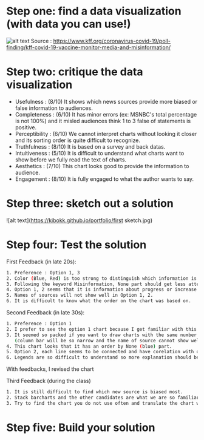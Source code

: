 # Step one: find a data visualization (with data you can use!)
![alt text](https://www.kff.org/wp-content/uploads/2021/11/monitor_2_nov8.png)
Source : https://www.kff.org/coronavirus-covid-19/poll-finding/kff-covid-19-vaccine-monitor-media-and-misinformation/

# Step two: critique the data visualization
- Usefulness : (8/10) It shows which news sources provide more biased or false information to audiences.
- Completeness : (6/10) It has minor errors (ex: MSNBC's total percentage is not 100%) and it misled audiences think 1 to 3 false of statements is positive.
- Perceptibility : (6/10) We cannot interpret charts without looking it closer and its sorting order is quite difficult to recognize.
- Truthfulness : (8/10) It is based on a survey and back datas.
- Intuitiveness : (5/10) It is difficult to understand what charts want to show before we fully read the text of charts.
- Aesthetics : (7/10) This chart looks good to provide the information to audience.
- Engagement : (8/10) It is fully engaged to what the author wants to say.

# Step three: sketch out a solution
![alt text](https://kibokk.github.io/portfolio/first sketch.jpg)

# Step four: Test the solution

First Feedback (in late 20s):
```sh
1. Preference : Option 1, 3 
2. Color (Blue, Red) is too strong to distinguish which information is more important. 
3. Following the keyword Misinformation, None part should get less attention.
4. Option 1, 2 seems that it is information about progress or increase and decrease something over time.
5. Names of sources will not show well in Option 1, 2.
6. It is difficult to know what the order on the chart was based on.
```

Second Feedback (in late 30s):
```sh
1. Preference : Option 1
2. I prefer to see the option 1 chart because I get familiar with this type of charts rather than other style.
3. It seemed so packed if you want to draw charts with the same number of sources. 
   (column bar will be so narrow and the name of source cannot show well.)
4. This chart looks that it has an order by None (blue) part.
5. Option 2, each line seems to be connected and have corelation with one another. <Not a good choice>
6. Legends are so difficult to understand so more explanation should be added.
```

With feedbacks, I revised the chart

<div class="flourish-embed flourish-chart" data-src="visualisation/11807672"><script src="https://public.flourish.studio/resources/embed.js"></script></div>


Third Feedback (during the class)
```sh
1. It is still difficult to find which new source is biased most.
2. Stack barcharts and the other candidates are what we are so familiar with, so it is likely to be threadbare.
3. Try to find the chart you do not use often and translate the chart with your own words.
```


# Step five: Build your solution

<div class="flourish-embed" data-src="visualisation/11835673"><script src="https://public.flourish.studio/resources/embed.js"></script></div>

